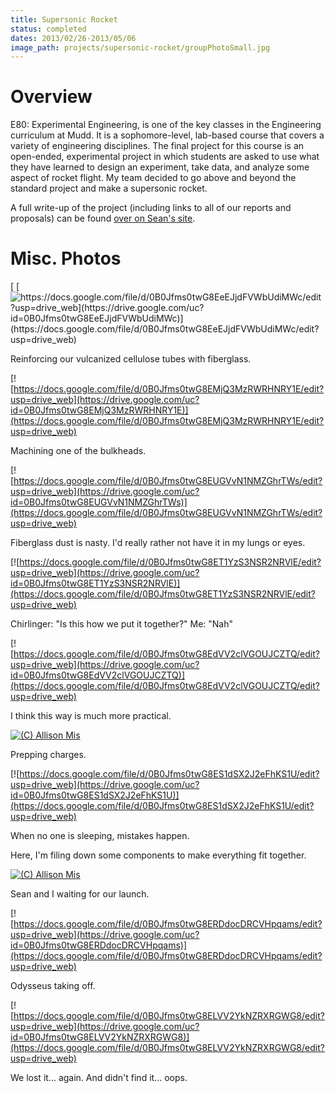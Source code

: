 ```yaml
---
title: Supersonic Rocket
status: completed
dates: 2013/02/26-2013/05/06
image_path: projects/supersonic-rocket/groupPhotoSmall.jpg
---
```


# Overview

E80: Experimental Engineering, is one of the key classes in the Engineering
curriculum at Mudd. It is a sophomore-level, lab-based course that covers a
variety of engineering disciplines. The final project for this course is an
open-ended, experimental project in which students are asked to use what they
have learned to design an experiment, take data, and analyze some aspect of
rocket flight. My team decided to go above and beyond the standard project and
make a supersonic rocket.

A full write-up of the project (including links to all of our reports and
proposals) can be found [over on Sean's
site](https://sites.google.com/site/raintomudd/projects/supersonicrocket).


# Misc. Photos
[
[![https://docs.google.com/file/d/0B0Jfms0twG8EeEJjdFVWbUdiMWc/edit?usp=drive_web](https://drive.google.com/uc?id=0B0Jfms0twG8EeEJjdFVWbUdiMWc)](https://docs.google.com/file/d/0B0Jfms0twG8EeEJjdFVWbUdiMWc/edit?usp=drive_web)
](/system/errors/NodeNotFound?suri=wuid:gx:38f90f61b9db4b97&attredirects=0)

Reinforcing our vulcanized cellulose tubes with fiberglass.

[![https://docs.google.com/file/d/0B0Jfms0twG8EMjQ3MzRWRHNRY1E/edit?usp=drive_web](https://drive.google.com/uc?id=0B0Jfms0twG8EMjQ3MzRWRHNRY1E)](https://docs.google.com/file/d/0B0Jfms0twG8EMjQ3MzRWRHNRY1E/edit?usp=drive_web)

Machining one of the bulkheads.

[![https://docs.google.com/file/d/0B0Jfms0twG8EUGVvN1NMZGhrTWs/edit?usp=drive_web](https://drive.google.com/uc?id=0B0Jfms0twG8EUGVvN1NMZGhrTWs)](https://docs.google.com/file/d/0B0Jfms0twG8EUGVvN1NMZGhrTWs/edit?usp=drive_web)

Fiberglass dust is nasty. I'd really rather not have it in my lungs or eyes.

[![https://docs.google.com/file/d/0B0Jfms0twG8ET1YzS3NSR2NRVlE/edit?usp=drive_web](https://drive.google.com/uc?id=0B0Jfms0twG8ET1YzS3NSR2NRVlE)](https://docs.google.com/file/d/0B0Jfms0twG8ET1YzS3NSR2NRVlE/edit?usp=drive_web)

Chirlinger: "Is this how we put it together?" Me: "Nah"

[![https://docs.google.com/file/d/0B0Jfms0twG8EdVV2clVGOUJCZTQ/edit?usp=drive_web](https://drive.google.com/uc?id=0B0Jfms0twG8EdVV2clVGOUJCZTQ)](https://docs.google.com/file/d/0B0Jfms0twG8EdVV2clVGOUJCZTQ/edit?usp=drive_web)

I think this way is much more practical.

[![(C) Allison Mis](https://drive.google.com/uc?id=0B0Jfms0twG8ENFlrOV9WT2dMRmc)](https://docs.google.com/file/d/0B0Jfms0twG8ENFlrOV9WT2dMRmc/edit?usp=drive_web)

Prepping charges.

[![https://docs.google.com/file/d/0B0Jfms0twG8ES1dSX2J2eFhKS1U/edit?usp=drive_web](https://drive.google.com/uc?id=0B0Jfms0twG8ES1dSX2J2eFhKS1U)](https://docs.google.com/file/d/0B0Jfms0twG8ES1dSX2J2eFhKS1U/edit?usp=drive_web)

When no one is sleeping, mistakes happen.

Here, I'm filing down some components to make everything fit together.

[![(C) Allison Mis](https://drive.google.com/uc?id=0B0Jfms0twG8EUHdDODNYUllYQjA)](https://docs.google.com/file/d/0B0Jfms0twG8EUHdDODNYUllYQjA/edit?usp=drive_web)

Sean and I waiting for our launch.

[![https://docs.google.com/file/d/0B0Jfms0twG8ERDdocDRCVHpqams/edit?usp=drive_web](https://drive.google.com/uc?id=0B0Jfms0twG8ERDdocDRCVHpqams)](https://docs.google.com/file/d/0B0Jfms0twG8ERDdocDRCVHpqams/edit?usp=drive_web)

Odysseus taking off.

[![https://docs.google.com/file/d/0B0Jfms0twG8ELVV2YkNZRXRGWG8/edit?usp=drive_web](https://drive.google.com/uc?id=0B0Jfms0twG8ELVV2YkNZRXRGWG8)](https://docs.google.com/file/d/0B0Jfms0twG8ELVV2YkNZRXRGWG8/edit?usp=drive_web)

We lost it... again. And didn't find it... oops.
